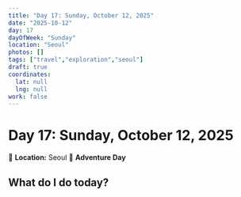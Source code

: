 ```yaml
---
title: "Day 17: Sunday, October 12, 2025"
date: "2025-10-12"
day: 17
dayOfWeek: "Sunday"
location: "Seoul"
photos: []
tags: ["travel","exploration","seoul"]
draft: true
coordinates:
  lat: null
  lng: null
work: false
---
```

# Day 17: Sunday, October 12, 2025

📍 **Location:** Seoul
🎒 **Adventure Day**

## What do I do today?


